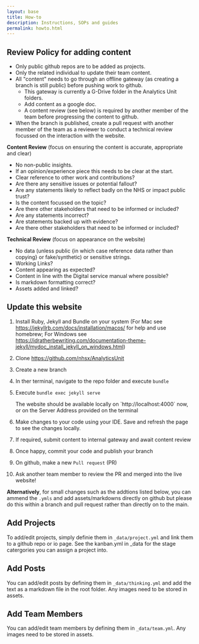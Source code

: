 ```yaml
---
layout: base
title: How-to
description: Instructions, SOPs and guides
permalink: howto.html
---
```


## Review Policy for adding content
- Only public github repos are to be added as projects.
- Only the related individual to update their team content.
- All "content" needs to go through an offline gateway (as creating a branch is still public) before pushing work to github.
  - This gateway is currently a G-Drive folder in the Analytics Unit folders.
  - Add content as a google doc.
  - A content review (see below) is required by another member of the team before progressing the content to github.
- When the branch is published, create a pull request with another member of the team as a reviewer to conduct a technical review focussed on the interaction with the website.

**Content Review** (focus on ensuring the content is accurate, appropriate and clear)
- No non-public insights.
- If an opinion/experience piece this needs to be clear at the start.
- Clear reference to other work and contributions?
- Are there any sensitive issues or potential fallout?
- Are any statements likely to reflect badly on the NHS or impact public trust?
- Is the content focussed on the topic?
- Are there other stakeholders that need to be informed or included?
- Are any statements incorrect?
- Are statements backed up with evidence?
- Are there other stakeholders that need to be informed or included?

**Technical Review** (focus on appearance on the website)
- No data (unless public {in which case reference data rather than copying} or fake/synthetic) or sensitive strings. 
- Working Links?
- Content appearing as expected?
- Content in line with the Digital service manual where possible?
- Is markdown formatting correct?
- Assets added and linked?

## Update this website

1. Install Ruby, Jekyll and Bundle on your system (For Mac see https://jekyllrb.com/docs/installation/macos/ for help and use homebrew; For Windows see https://idratherbewriting.com/documentation-theme-jekyll/mydoc_install_jekyll_on_windows.html)
2. Clone <https://github.com/nhsx/AnalyticsUnit>
2. Create a new branch
3. In ther terminal, navigate to the repo folder and execute `bundle`
4. Execute `bundle exec jekyll serve`
   
      <div class="alert alert-success" role="alert">
        The website should be available locally on `http://localhost:4000` now, or on the Server Address provided on the terminal
      </div>
   
5. Make changes to your code using your IDE.  Save and refresh the page to see the changes locally.
6. If required, submit content to internal gateway and await content review
7. Once happy, commit your code and publish your branch
8. On github, make a new `Pull request` (PR)
9. Ask another team member to review the PR and merged into the live website!

**Alternatively**, for small changes such as the addtions listed below, you can ammend the `.ymls` and add assets/markdowns directly on github but please do this within a branch and pull request rather than directly on to the main.

## Add Projects

To add/edit projects, simply definie them in `_data/project.yml` and link them to a github repo or io page.  See the kanban.yml in _data for the stage catergories you can assign a project into.

## Add Posts

You can add/edit posts by defining them in `_data/thinking.yml` and add the text as a markdown file in the root folder.  Any images need to be stored in assets.  

## Add Team Members

You can add/edit team members by defining them in `_data/team.yml`.  Any images need to be stored in assets.



